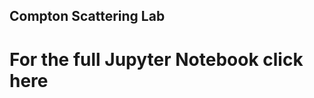 ## Compton Scattering Lab
# For the full Jupyter Notebook click here


<object data="Brandon Luo Compton Scattering Project.pdf" width="1000" height="1000" type='application/pdf'/>

